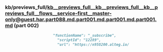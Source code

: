 ### kb/previews_full/kb__previews_full__kb__previews_full__kb__previews_full__flows__service-first__master-only@guest.har.part088.md.part001.md.part001.md.part001.md (part 002)

```md
                      "functionName": "_subscribe",
                        "scriptId": "12289",
                        "url": "https://n958200.alteg.io/
```

```
